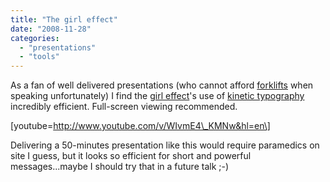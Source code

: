 ```yaml
---
title: "The girl effect"
date: "2008-11-28"
categories: 
  - "presentations"
  - "tools"
---
```


As a fan of well delivered presentations (who cannot afford [forklifts](http://www.imdb.com/title/tt0497116/) when speaking unfortunately) I find the [girl effect](http://www.girleffect.org)'s use of [kinetic typography](http://www.cs.cmu.edu/~johnny/kt/) incredibly efficient. Full-screen viewing recommended.

\[youtube=http://www.youtube.com/v/WIvmE4\_KMNw&hl=en\]

Delivering a 50-minutes presentation like this would require paramedics on site I guess, but it looks so efficient for short and powerful messages...maybe I should try that in a future talk ;-)
